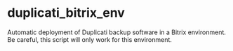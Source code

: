 # duplicati_bitrix_env
Automatic deployment of Duplicati backup software in a Bitrix environment. Be careful, this script will only work for this environment.
